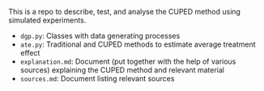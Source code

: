 This is a repo to describe, test, and analyse the CUPED method using simulated experiments.

* `dgp.py`: Classes with data generating processes
* `ate.py`: Traditional and CUPED methods to estimate average treatment effect
* `explanation.md`: Document (put together with the help of various sources) explaining the CUPED method and relevant material
* `sources.md`: Document listing relevant sources